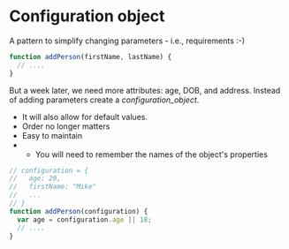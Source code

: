 # Configuration object

A pattern to simplify changing parameters - i.e., requirements :-)

```JavaScript
function addPerson(firstName, lastName) {
  // ....
}
```

But a week later, we need more attributes: age, DOB, and address.
Instead of adding parameters create a _configuration_object_.

* It will also allow for default values.
* Order no longer matters
* Easy to maintain
* - You will need to remember the names of the object's properties

```JavaScript
// configuration = {
//   age: 20,
//   firstName: "Mike"
//   ...
// }
function addPerson(configuration) {
  var age = configuration.age || 18;
  // ....
}
```
